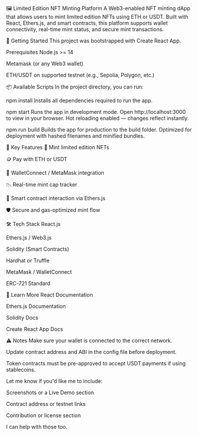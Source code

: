 🖼️ Limited Edition NFT Minting Platform
A Web3-enabled NFT minting dApp that allows users to mint limited edition NFTs using ETH or USDT. Built with React, Ethers.js, and smart contracts, this platform supports wallet connectivity, real-time mint status, and secure mint transactions.

🚀 Getting Started
This project was bootstrapped with Create React App.

Prerequisites
Node.js >= 14

Metamask (or any Web3 wallet)

ETH/USDT on supported testnet (e.g., Sepolia, Polygon, etc.)

📦 Available Scripts
In the project directory, you can run:

npm install
Installs all dependencies required to run the app.

npm start
Runs the app in development mode.
Open http://localhost:3000 to view in your browser.
Hot reloading enabled — changes reflect instantly.

npm run build
Builds the app for production to the build folder.
Optimized for deployment with hashed filenames and minified bundles.

🔐 Key Features
🎨 Mint limited edition NFTs

🪙 Pay with ETH or USDT

🦊 WalletConnect / MetaMask integration

📉 Real-time mint cap tracker

🔄 Smart contract interaction via Ethers.js

🛡️ Secure and gas-optimized mint flow

🛠️ Tech Stack
React.js

Ethers.js / Web3.js

Solidity (Smart Contracts)

Hardhat or Truffle

MetaMask / WalletConnect

ERC-721 Standard

🧪 Learn More
React Documentation

Ethers.js Documentation

Solidity Docs

Create React App Docs

⚠️ Notes
Make sure your wallet is connected to the correct network.

Update contract address and ABI in the config file before deployment.

Token contracts must be pre-approved to accept USDT payments if using stablecoins.

Let me know if you'd like me to include:

Screenshots or a Live Demo section

Contract address or testnet links

Contribution or license section

I can help with those too.
